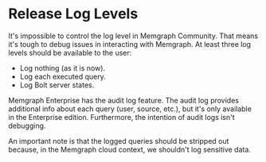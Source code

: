 # Release Log Levels

It's impossible to control the log level in Memgraph Community. That means it's
tough to debug issues in interacting with Memgraph. At least three log levels
should be available to the user:

* Log nothing (as it is now).
* Log each executed query.
* Log Bolt server states.

Memgraph Enterprise has the audit log feature. The audit log provides
additional info about each query (user, source, etc.), but it's only available
in the Enterprise edition. Furthermore, the intention of audit logs isn't
debugging.

An important note is that the logged queries should be stripped out because, in
the Memgraph cloud context, we shouldn't log sensitive data.
